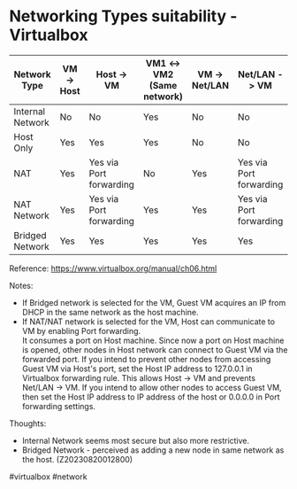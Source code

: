 # Networking Types suitability - Virtualbox

| Network Type      | VM -> Host | Host -> VM              | VM1 <-> VM2 (Same network) | VM -> Net/LAN | Net/LAN -> VM           |
|----------------   |------------|-------------------------|----------------------------|---------------|-------------------------|
| Internal Network  | No         | No                      | Yes                        | No            | No                      |
| Host Only         | Yes        | Yes                     | Yes                        | No            | No                      |
| NAT               | Yes        | Yes via Port forwarding | No                         | Yes           | Yes via Port forwarding |
| NAT Network       | Yes        | Yes via Port forwarding | Yes                        | Yes           | Yes via Port forwarding |
| Bridged Network   | Yes        | Yes                     | Yes                        | Yes           | Yes                     |

Reference: https://www.virtualbox.org/manual/ch06.html

Notes: 
* If Bridged network is selected for the VM, Guest VM acquires an IP from DHCP in the same network as the host machine.
* If NAT/NAT network is selected for the VM, Host can communicate to VM by enabling Port forwarding.  
  It consumes a port on Host machine. Since now a port on Host machine is opened, other nodes in Host network can connect to Guest VM via the forwarded port. 
  If you intend to prevent other nodes from accessing Guest VM via Host's port, set the Host IP address to 127.0.0.1 in Virtualbox forwarding rule. This allows Host -> VM and prevents Net/LAN -> VM.
  If you intend to allow other nodes to access Guest VM, then set the Host IP address to IP address of the host or 0.0.0.0 in Port forwarding settings.


Thoughts:
* Internal Network seems most secure but also more restrictive.
* Bridged Network - perceived as adding a new node in same network as the host. (Z20230820012800)
 
#virtualbox #network
